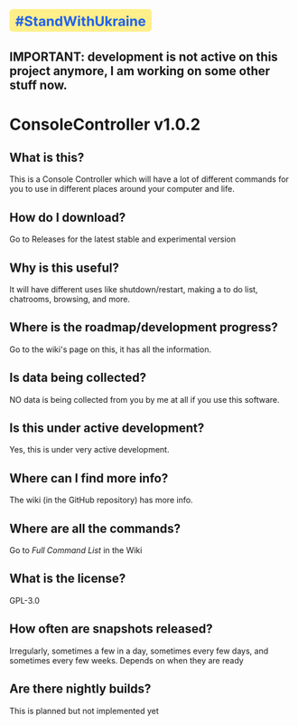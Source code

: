 [![Stand With Ukraine](https://raw.githubusercontent.com/vshymanskyy/StandWithUkraine/main/badges/StandWithUkraine.svg)](https://vshymanskyy.github.io/StandWithUkraine)
## IMPORTANT: development is not active on this project anymore, I am working on some other stuff now.
# ConsoleController v1.0.2
## What is this?
This is a Console Controller which will have a lot of different commands for you to use in different places around your computer and life.
## How do I download?
Go to Releases for the latest stable and experimental version
## Why is this useful?
It will have different uses like shutdown/restart, making a to do list, chatrooms, browsing, and more.
## Where is the roadmap/development progress?
Go to the wiki's page on this, it has all the information.
## Is data being collected?
NO data is being collected from you by me at all if you use this software.
## Is this under active development?
Yes, this is under very active development.
## Where can I find more info?
The wiki (in the GitHub repository) has more info.
## Where are all the commands?
Go to *Full Command List* in the Wiki
## What is the license?
GPL-3.0
## How often are snapshots released?
Irregularly, sometimes a few in a day, sometimes every few days, and sometimes every few weeks. Depends on when they are ready
## Are there nightly builds?
This is planned but not implemented yet

